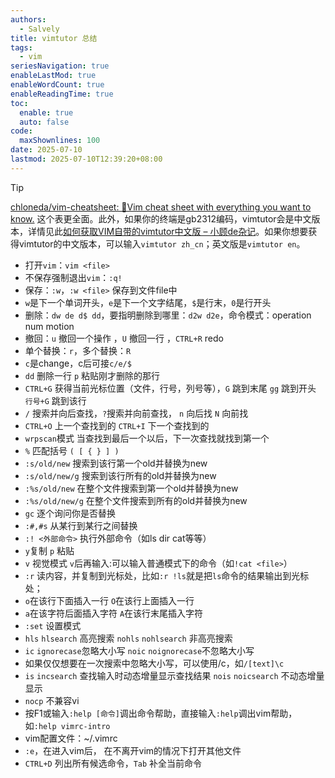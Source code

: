 ```yaml
---
authors:
  - Salvely
title: vimtutor 总结
tags:
  - vim
seriesNavigation: true
enableLastMod: true
enableWordCount: true
enableReadingTime: true
toc:
  enable: true
  auto: false
code:
  maxShownlines: 100
date: 2025-07-10
lastmod: 2025-07-10T12:39:20+08:00
---
```


<!--more-->

> [!TIP]
> [chloneda/vim-cheatsheet: 🍁Vim cheat sheet with everything you want to know.](https://github.com/chloneda/vim-cheatsheet) 这个表更全面。此外，如果你的终端是gb2312编码，vimtutor会是中文版本，详情见此[如何获取VIM自带的vimtutor中文版 – 小顾de杂记](https://blog.ihipop.com/2011/01/2026.html)。如果你想要获得vimtutor的中文版本，可以输入`vimtutor zh_cn`；英文版是`vimtutor en`。

- 打开`vim`：`vim <file>`
- 不保存强制退出`vim`：`:q!`
- 保存：`:w`，`:w <file>` 保存到文件file中
- `w`是下一个单词开头，`e`是下一个文字结尾，`$`是行末，`0`是行开头
- 删除：`dw de d$ dd`，要指明删除到哪里：`d2w d2e`，命令模式：operation num motion
- 撤回：`u` 撤回一个操作 ，`U` 撤回一行 ，`CTRL+R` redo
- 单个替换：`r`，多个替换：`R`
- `c`是change，c后可接`c/e/$`
- `dd` 删除一行 `p` 粘贴刚才删除的那行
- `CTRL+G` 获得当前光标位置（文件，行号，列号等），`G` 跳到末尾 `gg` 跳到开头 `行号+G` 跳到该行
- `/` 搜索并向后查找，`?`搜索并向前查找， `n` 向后找 `N` 向前找
- `CTRL+O` 上一个查找到的 `CTRL+I` 下一个查找到的
- `wrpscan`模式 当查找到最后一个以后，下一次查找就找到第一个
- `%` 匹配括号 `( [ { } ] )`
- `:s/old/new` 搜索到该行第一个old并替换为new
- `:s/old/new/g` 搜索到该行所有的old并替换为new
- `:%s/old/new` 在整个文件搜索到第一个old并替换为new
- `:%s/old/new/g` 在整个文件搜索到所有的old并替换为new
- `gc` 逐个询问你是否替换
- `:#,#s` 从某行到某行之间替换
- `:! <外部命令>` 执行外部命令（如ls dir cat等等）
- `y`复制 `p` 粘贴
- `v` 视觉模式 `v`后再输入:可以输入普通模式下的命令（如`!cat <file>`）
- `:r` 读内容，并复制到光标处，比如`:r !ls`就是把`ls`命令的结果输出到光标处；
- `o`在该行下面插入一行 `O`在该行上面插入一行
- `a`在该字符后面插入字符  `A`在该行末尾插入字符
- `:set` 设置模式
- `hls` `hlsearch` 高亮搜索 `nohls` `nohlsearch` 非高亮搜索
- `ic` `ignorecase`忽略大小写 `noic` `noignorecase`不忽略大小写
- 如果仅仅想要在一次搜索中忽略大小写，可以使用/c，如`/[text]\c`
- `is` `incsearch` 查找输入时动态增量显示查找结果 `nois` `noicsearch` 不动态增量显示
- `nocp` 不兼容vi
- 按F1或输入`:help [命令]`调出命令帮助，直接输入`:help`调出vim帮助，如`:help vimrc-intro`
- vim配置文件：~/.vimrc
- `:e`，在进入vim后， 在不离开vim的情况下打开其他文件
- `CTRL+D` 列出所有候选命令，`Tab` 补全当前命令
